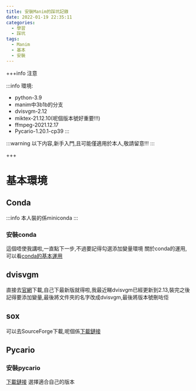 ```yaml
---
title: 安裝Manim的踩坑記錄
date: 2022-01-19 22:35:11
categories:
  - 學習
  - 踩坑
tags:
  - Manim
  - 基本
  - 安裝
---
```


+++info 注意

:::info
環境:
  - python-3.9
  - manim中3b1b的分支
  - dvisvgm-2.12
  - miktex-21.12.10(呢個版本號好重要!!!)
  - ffmpeg-2021.12.17
  - Pycario-1.20.1-cp39
:::

:::warning
以下内容,新手入門,且可能僅適用於本人,敬請留意!!!
:::

+++

# 基本環境
## Conda
:::info
本人裝的係miniconda
:::

### 安裝conda
這個唔使我講啦,一直點下一步,不過要記得勾選添加變量環境
關於conda的運用,可以看[conda的基本運用](/2022/01/conda的基本運用/index.html)

## dvisvgm
直接去[官網](https://dvisvgm.de/Downloads/)下載,自己下最新版就得啦,我最近睇dvisvgm已經更新到2.13,裝完之後記得要添加變量,最後將文件夾的名字改成dvisvgm,最後將版本號刪咗佢

## sox
可以去SourceForge下載,呢個係[下載鏈接](https://sourceforge.net/projects/sox/files/sox/)

## Pycario
### 安裝pycario
[下載鏈接](https://www.lfd.uci.edu/~gohlke/pythonlibs/#pycairo)
選擇適合自己的版本

